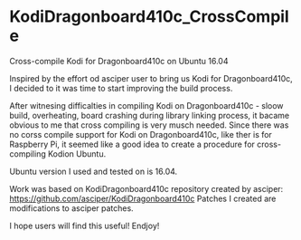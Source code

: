 # KodiDragonboard410c_CrossCompile
Cross-compile Kodi for Dragonboard410c on Ubuntu 16.04


Inspired by the effort od asciper user to bring us Kodi for Dragonboard410c, I decided to it was time to start improving the build process.


After witnesing difficalties in compiling Kodi on Dragonboard410c - sloow build, overheating, board crashing during library linking process, it bacame obvious to me that cross compiling is very musch needed.
Since there was no corss compile support for Kodi on Dragonboard410c, like ther is for Raspberry Pi, it seemed like a good idea to create a procedure for cross-compiling Kodion Ubuntu.

Ubuntu version I used and tested on is 16.04.

Work was based on KodiDragonboard410c repository created by asciper:  https://github.com/asciper/KodiDragonboard410c
Patches I created are modifications to asciper patches.



I hope users will find this useful!
Endjoy!
